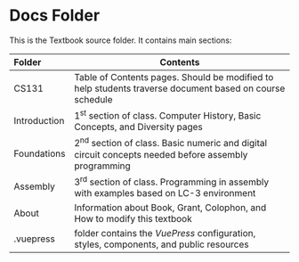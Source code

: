 # Docs Folder

This is the Textbook source folder. It contains main sections:

|Folder|Contents|
|:-|-|
|CS131|Table of Contents pages. Should be modified to help students traverse document based on course schedule|
|Introduction|1<sup>st</sup> section of class. Computer History, Basic Concepts, and Diversity pages|
|Foundations|2<sup>nd</sup> section of class. Basic numeric and digital circuit concepts needed before assembly programming|
|Assembly|3<sup>rd</sup> section of class. Programming in assembly with examples based on LC-3 environment|
|About| Information about Book, Grant, Colophon, and How to modify this textbook|
|.vuepress|folder contains the *VuePress* configuration, styles, components, and public resources|

